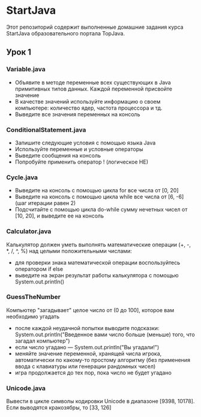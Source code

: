 # StartJava
Этот репозиторий содержит выполненные домашние задания курса StartJava образовательного портала TopJava.

## Урок 1

### Variable.java
* Объявите в методе переменные всех существующих в Java примитивных типов данных. Каждой переменной присвойте значение
* В качестве значений используйте информацию о своем компьютере: количество ядер, частота процессора и тд.
* Выведите все значения переменных на консоль

### ConditionalStatement.java
* Запишите следующие условия с помощью языка Java
* Используйте переменные и условные операторы
* Выведите сообщения на консоль
* Попробуйте применить оператор ! (логическое НЕ)

### Cycle.java
* Выведите на консоль с помощью цикла for все числа от [0, 20]
* Выведите на консоль с помощью цикла while все числа от [6, -6] (шаг итерации равен 2)
* Подсчитайте с помощью цикла do-while сумму нечетных чисел от [10, 20], и выведите ее на консоль

### Calculator.java
Калькулятор должен уметь выполнять математические операции (+, -, *, /, ^, %) над целыми положительными числами:
* для проверки знака математической операции воспользуйтесь оператором if else
* выведите на экран результат работы калькулятора с помощью System.out.println()

### GuessTheNumber
Компьютер "загадывает" целое число от (0 до 100], которое вам необходимо угадать
* после каждой неудачной попытки выводите подсказки: System.out.println("Введенное вами число больше (меньше) того, что загадал компьютер")
* если число угадано — System.out.println("Вы угадали!")
* меняйте значение переменной, хранящей числа игрока, автоматически по какому-то простому алгоритму (без применения ввода с клавиатуры или генерации рандомных чисел)
* игра продолжается до тех пор, пока число не будет угадано

### Unicode.java
Вывести в цикле символы кодировки Unicode в диапазоне [9398, 10178]. Если выводятся кракозябры, то [33, 126]
